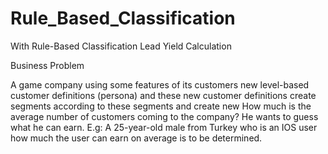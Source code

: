 # Rule_Based_Classification
With Rule-Based Classification Lead Yield Calculation

Business Problem

A game company using some features of its customers new level-based customer definitions (persona) and these new customer definitions create segments according to these segments and create new How much is the average number of customers coming to the company? He wants to guess what he can earn.
E.g:
A 25-year-old male from Turkey who is an IOS user how much the user can earn on average is to be determined.
